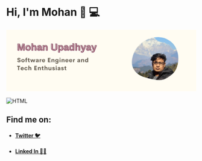# Hi, I'm Mohan 👋 💻

<img src="./uploads/github_mohan.png" alt="mohan intro banner">

![HTML](https://img.shields.io/badge/HTML-HTML-yellowgreen)

## Find me on:

- #### [Twitter 🐦](https://twitter.com/mhnpd)
- #### [Linked In 👨‍💻](https://linkedin.com/in/mhnpd)

